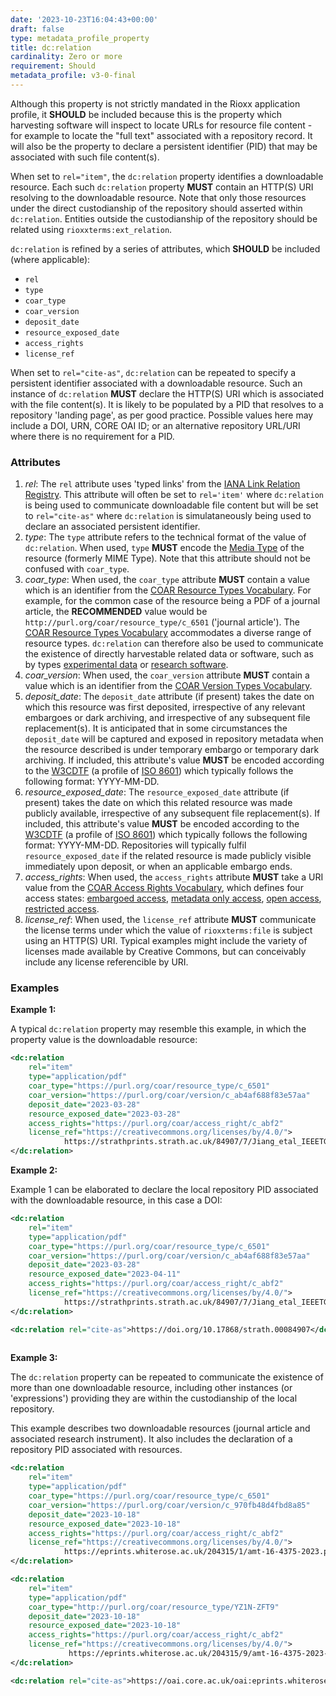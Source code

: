 ```yaml
---
date: '2023-10-23T16:04:43+00:00'
draft: false
type: metadata_profile_property
title: dc:relation
cardinality: Zero or more
requirement: Should
metadata_profile: v3-0-final
---
```


Although this property is not strictly mandated in the Rioxx application profile, it **SHOULD** be included because this is the property which harvesting software will inspect to locate URLs for resource file content - for example to locate the "full text" associated with a repository record. It will also be the property to declare a persistent identifier (PID) that may be associated with such file content(s). 

When set to `rel="item"`, the `dc:relation` property identifies a downloadable resource. Each such `dc:relation` property **MUST** contain an HTTP(S) URI resolving to the downloadable resource. Note that only those resources under the direct custodianship of the repository should asserted within `dc:relation`. Entities outside the custodianship of the repository should be related using `rioxxterms:ext_relation`.  
 
`dc:relation` is refined by a series of attributes, which **SHOULD** be included (where applicable): 

* `rel`
* `type`
* `coar_type`
* `coar_version`
* `deposit_date`
* `resource_exposed_date`
* `access_rights`
* `license_ref`

When set to `rel="cite-as"`, `dc:relation` can be repeated to specify a persistent identifier associated with a downloadable resource. Such an instance of `dc:relation` **MUST** declare the HTTP(S) URI which is associated with the file content(s). It is likely to be populated by a PID that resolves to a repository 'landing page', as per good practice. Possible values here may include a DOI, URN, CORE OAI ID; or an alternative repository URL/URI where there is no requirement for a PID.

### Attributes

1. *rel*: The `rel` attribute uses 'typed links' from the [IANA Link Relation Registry](https://www.iana.org/assignments/link-relations/link-relations.xhtml). This attribute will often be set to `rel='item'` where `dc:relation` is being used to communicate downloadable file content but will be set to `rel="cite-as"` where `dc:relation` is simulataneously being used to declare an associated persistent identifier.
2. *type*: The `type` attribute refers to the technical format of the value of `dc:relation`. When used, `type` **MUST** encode the [Media Type](https://www.iana.org/assignments/media-types/media-types.xhtml) of the resource (formerly MIME Type). Note that this attribute should not be confused with `coar_type`.
3. *coar_type*:  When used, the `coar_type` attribute **MUST** contain a value which is an identifier from the [COAR Resource Types Vocabulary](http://purl.org/coar/resource_type/). For example, for the common case of the resource being a PDF of a journal article, the **RECOMMENDED** value would be `http://purl.org/coar/resource_type/c_6501` ('journal article'). The [COAR Resource Types Vocabulary](http://purl.org/coar/resource_type/) accommodates a diverse range of resource types. `dc:relation` can therefore also be used to communicate the existence of directly harvestable related data or software, such as by types [experimental data](http://purl.org/coar/resource_type/63NG-B465) or [research software](http://purl.org/coar/resource_type/c_c950).
2. *coar_version*: When used, the `coar_version` attribute **MUST** contain a value which is an identifier from the [COAR Version Types Vocabulary](http://purl.org/coar/version/).
3. *deposit_date*: The `deposit_date` attribute (if present) takes the date on which this resource was first deposited, irrespective of any relevant embargoes or dark archiving, and irrespective of any subsequent file replacement(s). It is anticipated that in some circumstances the `deposit_date` will be captured and exposed in repository metadata when the resource described is under temporary embargo or temporary dark archiving. If included, this attribute's value **MUST** be encoded according to the [W3CDTF](https://www.w3.org/TR/NOTE-datetime) (a profile of [ISO 8601](https://www.iso.org/standard/40874.html)) which typically follows the following format: YYYY-MM-DD.
4. *resource_exposed_date*: The `resource_exposed_date` attribute (if present) takes the date on which this related resource was made publicly available, irrespective of any subsequent file replacement(s). If included, this attribute's value **MUST** be encoded according to the [W3CDTF](https://www.w3.org/TR/NOTE-datetime) (a profile of [ISO 8601](https://www.iso.org/standard/40874.html)) which typically follows the following format: YYYY-MM-DD. Repositories will typically fulfil `resource_exposed_date` if the related resource is made publicly visible immediately upon deposit, or when an applicable embargo ends.
6. *access_rights*: When used, the `access_rights` attribute **MUST** take a URI value from the [COAR Access Rights Vocabulary](https://vocabularies.coar-repositories.org/access_rights/), which defines four access states: [embargoed access](http://purl.org/coar/access_right/c_f1cf), [metadata only access](http://purl.org/coar/access_right/c_14cb), [open access](http://purl.org/coar/access_right/c_abf2), [restricted access](http://purl.org/coar/access_right/c_16ec).
7. *license_ref*: When used, the `license_ref` attribute **MUST** communicate the license terms under which the value of `rioxxterms:file` is subject using an HTTP(S) URI. Typical examples might include the variety of licenses made available by Creative Commons, but can conceivably include any license referencible by URI.

### Examples

**Example 1:**

A typical `dc:relation` property may resemble this example, in which the property value is the downloadable resource:

```xml
<dc:relation 
    rel="item"
    type="application/pdf"
    coar_type="https://purl.org/coar/resource_type/c_6501" 
    coar_version="https://purl.org/coar/version/c_ab4af688f83e57aa"
    deposit_date="2023-03-28" 
    resource_exposed_date="2023-03-28" 
    access_rights="https://purl.org/coar/access_right/c_abf2"
    license_ref="https://creativecommons.org/licenses/by/4.0/">
            https://strathprints.strath.ac.uk/84907/7/Jiang_etal_IEEETGRS_2023_Microseismic_event_classification.pdf
</dc:relation>
```

**Example 2:**

Example 1 can be elaborated to declare the local repository PID associated with the downloadable resource, in this case a DOI:

```xml
<dc:relation 
    rel="item"
    type="application/pdf"
    coar_type="https://purl.org/coar/resource_type/c_6501" 
    coar_version="https://purl.org/coar/version/c_ab4af688f83e57aa"
    deposit_date="2023-03-28" 
    resource_exposed_date="2023-04-11" 
    access_rights="https://purl.org/coar/access_right/c_abf2"
    license_ref="https://creativecommons.org/licenses/by/4.0/">
            https://strathprints.strath.ac.uk/84907/7/Jiang_etal_IEEETGRS_2023_Microseismic_event_classification.pdf
</dc:relation>

<dc:relation rel="cite-as">https://doi.org/10.17868/strath.00084907</dc:relation>
             
```

**Example 3:**

The `dc:relation` property can be repeated to communicate the existence of more than one downloadable resource, including other instances (or 'expressions') providing they are within the custodianship of the local repository. 

This example describes two downloadable resources (journal article and associated research instrument). It also includes the declaration of a repository PID associated with resources. 

```xml
<dc:relation 
    rel="item"
    type="application/pdf"
    coar_type="https://purl.org/coar/resource_type/c_6501" 
    coar_version="https://purl.org/coar/version/c_970fb48d4fbd8a85"
    deposit_date="2023-10-18" 
    resource_exposed_date="2023-10-18" 
    access_rights="https://purl.org/coar/access_right/c_abf2"
    license_ref="https://creativecommons.org/licenses/by/4.0/">
            https://eprints.whiterose.ac.uk/204315/1/amt-16-4375-2023.pdf
</dc:relation>

<dc:relation 
    rel="item"
    type="application/pdf"
    coar_type="http://purl.org/coar/resource_type/YZ1N-ZFT9" 
    deposit_date="2023-10-18" 
    resource_exposed_date="2023-10-18" 
    access_rights="https://purl.org/coar/access_right/c_abf2"
    license_ref="https://creativecommons.org/licenses/by/4.0/">
             https://eprints.whiterose.ac.uk/204315/9/amt-16-4375-2023-supplement.pdf
</dc:relation>

<dc:relation rel="cite-as">https://oai.core.ac.uk/oai:eprints.whiterose.ac.uk:204315</dc:relation>
             
```
